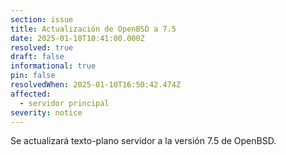 ```yaml
---
section: issue
title: Actualización de OpenBSD a 7.5
date: 2025-01-10T10:41:00.000Z
resolved: true
draft: false
informational: true
pin: false 
resolvedWhen: 2025-01-10T16:50:42.474Z
affected:
  - servidor principal
severity: notice
---
```


Se actualizará texto-plano servidor a la versión 7.5 de OpenBSD.
